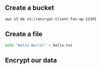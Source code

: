 ## Create a bucket

```sh
aws s3 mb s3://encrypt-client-fun-ap-12345
```

## Create a file

```sh
echo "Hello World!" > hello.txt
```

## Encrypt our data
